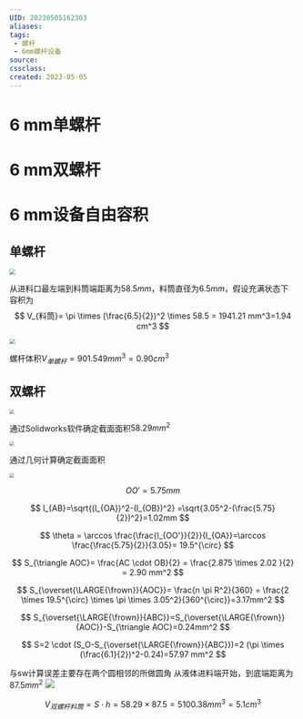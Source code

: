 ```yaml
---
UID: 20230505162303 
aliases: 
tags: 
 - 螺杆
 - 6mm螺杆设备
source: 
cssclass: 
created: 2023-05-05
---
```


# 6 mm单螺杆

# 6 mm双螺杆

# 6 mm设备自由容积
## 单螺杆

<img src="https://i0.hdslb.com/bfs/album/c38182727a78065d08f6d9670579b10b9379a381.png" style="zoom:60%;" />

从进料口最左端到料筒端距离为$58.5 mm$，料筒直径为$6.5mm$，假设充满状态下容积为
$$
V_{料筒}= \pi \times (\frac{6.5}{2})^2 \times 58.5 = 1941.21 mm^3=1.94 cm^3
$$

<img src="https://i0.hdslb.com/bfs/album/273385cfd6684b9f9108e2e5ded7afd469648770.png" style="zoom:60%;" />

螺杆体积$V_{单螺杆}=901.549 mm^3=0.90 cm^3$

## 双螺杆

<img src="https://obsidian0915.oss-cn-chengdu.aliyuncs.com/img/202206121834820.svg" style="zoom:50%;" />

通过Solidworks软件确定截面面积$58.29mm^2$

<img src="https://i0.hdslb.com/bfs/album/72bb98c9c1d23bf407f6a3669a802718ad7eb46d.png" style="zoom:50%;" />

通过几何计算确定截面面积

<img src="https://obsidian0915.oss-cn-chengdu.aliyuncs.com/img/202206122100574.svg" style="zoom:50%;" />

$$
OO' =5.75mm
$$

$$
l_{AB}=\sqrt{(l_{OA})^2-(l_{OB})^2} =\sqrt{3.05^2-(\frac{5.75}{2})^2}=1.02mm
$$

$$
\theta = \arccos \frac{\frac{l_{OO'}}{2}}{l_{OA}}=\arccos \frac{\frac{5.75}{2}}{3.05}= 19.5^{\circ}
$$

$$
S_{\triangle AOC}= \frac{AC \cdot OB}{2} = \frac{2.875 \times 2.02 }{2} = 2.90 mm^2
$$

$$
S_{\overset{\LARGE{\frown}}{AOC}}= \frac{n \pi R^2}{360} = \frac{2 \times 19.5^{\circ} \times \pi \times 3.05^2}{360^{\circ}}=3.17mm^2
$$

$$
S_{\overset{\LARGE{\frown}}{ABC}}=S_{\overset{\LARGE{\frown}}{AOC}}-S_{\triangle AOC}=0.24mm^2
$$


$$
S=2 \cdot (S_O-S_{\overset{\LARGE{\frown}}{ABC}})=2 (\pi \times (\frac{6.1}{2})^2-0.24)=57.97 mm^2
$$

与sw计算误差主要存在两个圆相邻的所做圆角
从液体进料端开始，到底端距离为$87.5mm^2$
![](https://i0.hdslb.com/bfs/album/eba54f588adbb62c865096a32405c00b2d1ba78f.png)

$$
V_{双螺杆料筒}=S \cdot  h= 58.29 \times 87.5 = 5100.38 mm^3 = 5.1 cm^3
$$

